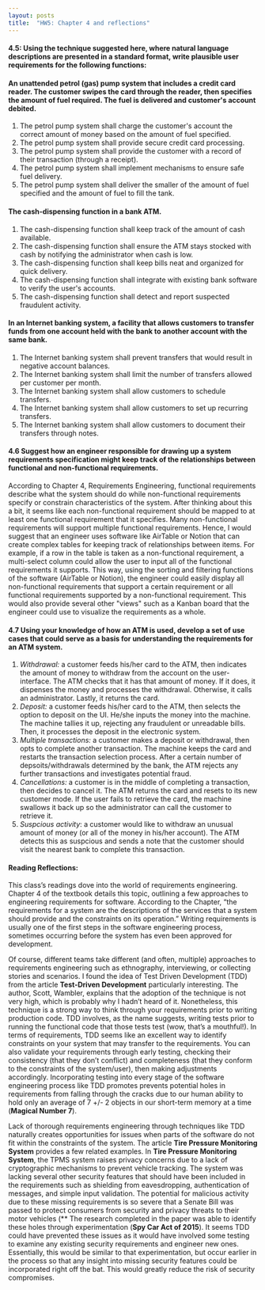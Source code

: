 ```yaml
---
layout: posts
title:  "HW5: Chapter 4 and reflections"
---
```

#### 4.5: Using the technique suggested here, where natural language descriptions are presented in a standard format, write plausible user requirements for the following functions:
#### An unattended petrol (gas) pump system that includes a credit card reader. The customer swipes the card through the reader, then specifies the amount of fuel required. The fuel is delivered and customer's account debited.
1. The petrol pump system shall charge the customer's account the correct amount of money based on the amount of fuel specified.
2. The petrol pump system shall provide secure credit card processing.
3. The petrol pump system shall provide the customer with a record of their transaction (through a receipt).
4. The petrol pump system shall implement mechanisms to ensure safe fuel delivery.
5. The petrol pump system shall deliver the smaller of the amount of fuel specified and the amount of fuel to fill the tank.

#### The cash-dispensing function in a bank ATM.
1. The cash-dispensing function shall keep track of the amount of cash available.
2. The cash-dispensing function shall ensure the ATM stays stocked with cash by notifying the administrator when cash is low.
3. The cash-dispensing function shall keep bills neat and organized for quick delivery.
4. The cash-dispensing function shall integrate with existing bank software to verify the user's accounts.
5. The cash-dispensing function shall detect and report suspected fraudulent activity.

#### In an Internet banking system, a facility that allows customers to transfer funds from one account held with the bank to another account with the same bank.
1. The Internet banking system shall prevent transfers that would result in negative account balances.
2. The Internet banking system shall limit the number of transfers allowed per customer per month.
3. The Internet banking system shall allow customers to schedule transfers.
4. The Internet banking system shall allow customers to set up recurring transfers.
5. The Internet banking system shall allow customers to document their transfers through notes.


#### 4.6 Suggest how an engineer responsible for drawing up a system requirements specification might keep track of the relationships between functional and non-functional requirements.
According to Chapter 4, Requirements Engineering, functional requirements describe what the system should do while non-functional requirements specify or constrain characteristics of the system. After thinking about this a bit, it seems like each non-functional requirement should be mapped to at least one functional requirement that it specifies. Many non-functional requirements will support multiple functional requirements. Hence, I would suggest that an engineer uses software like AirTable or Notion that can create complex tables for keeping track of relationships between items. For example, if a row in the table is taken as a non-functional requirement, a multi-select column could allow the user to input all of the functional requirements it supports. This way, using the sorting and filtering functions of the software (AirTable or Notion), the engineer could easily display all non-functional requirements that support a certain requirement or all functional requirements supported by a non-functional requirement. This would also provide several other "views" such as a Kanban board that the engineer could use to visualize the requirements as a whole.


#### 4.7 Using your knowledge of how an ATM is used, develop a set of use cases that could serve as a basis for understanding the requirements for an ATM system.
1. *Withdrawal:* a customer feeds his/her card to the ATM, then indicates the amount of money to withdraw from the account on the user-interface. The ATM checks that it has that amount of money. If it does, it dispenses the money and processes the withdrawal. Otherwise, it calls an administrator. Lastly, it returns the card.
2. *Deposit:* a customer feeds his/her card to the ATM, then selects the option to deposit on the UI. He/she inputs the money into the machine. The machine tallies it up, rejecting any fraudulent or unreadable bills. Then, it processes the deposit in the electronic system.
3. *Multiple transactions:* a customer makes a deposit or withdrawal, then opts to complete another transaction. The machine keeps the card and restarts the transaction selection process. After a certain number of depsoits/withdrawals determined by the bank, the ATM rejects any further transactions and investigates potential fraud.
4. *Cancellations:* a customer is in the middle of completing a transaction, then decides to cancel it. The ATM returns the card and resets to its new customer mode. If the user fails to retrieve the card, the machine swallows it back up so the administrator can call the customer to retrieve it.
5. *Suspcious activity*: a customer would like to withdraw an unusual amount of money (or all of the money in his/her account). The ATM detects this as suspcious and sends a note that the customer should visit the nearest bank to complete this transaction. 



#### Reading Reflections:
This class’s readings dove into the world of requirements engineering. Chapter 4 of the textbook details this topic, outlining a few approaches to engineering requirements for software. According to the Chapter, “the requirements for a system are the descriptions of the services that a system should provide and the constraints on its operation.” Writing requirements is usually one of the first steps in the software engineering process, sometimes occurring before the system has even been approved for development. 

Of course, different teams take different (and often, multiple) approaches to requirements engineering such as ethnography, interviewing, or collecting stories and scenarios. I found the idea of Test Driven Development (TDD) from the article **Test-Driven Development** particularly interesting. The author, Scott, Wambler, explains that the adoption of the technique is not very high, which is probably why I hadn’t heard of it. Nonetheless, this technique is a strong way to think through your requirements prior to writing production code. TDD involves, as the name suggests, writing tests prior to running the functional code that those tests test (wow, that’s a mouthful!). In terms of requirements, TDD seems like an excellent way to identify constraints on your system that may transfer to the requirements. You can also validate your requirements through early testing, checking their consistency (that they don’t conflict) and completeness (that they conform to the constraints of the system/user), then making adjustments accordingly. Incorporating testing into every stage of the software engineering process like TDD promotes prevents potential holes in requirements from falling through the cracks due to our human ability to hold only an average of 7 +/- 2 objects in our short-term memory at a time (**Magical Number 7**). 

Lack of thorough requirements engineering through techniques like TDD naturally creates opportunities for issues when parts of the software do not fit within the constraints of the system. The article **Tire Pressure Monitoring System** provides a few related examples. In **Tire Pressure Monitoring System**, the TPMS system raises privacy concerns due to a lack of cryptographic mechanisms to prevent vehicle tracking. The system was lacking several other security features that should have been included in the requirements such as shielding from eavesdropping, authentication of messages, and simple input validation. The potential for malicious activity due to these missing requirements is so severe that a Senate Bill was passed to protect consumers from security and privacy threats to their motor vehicles (** The research completed in the paper was able to identify these holes through experimentation (**Spy Car Act of 2015**). It seems TDD could have prevented these issues as it would have involved some testing to examine any existing security requirements and engineer new ones. Essentially, this would be similar to that experimentation, but occur earlier in the process so that any insight into missing security features could be incorporated right off the bat. This would greatly reduce the risk of security compromises.
